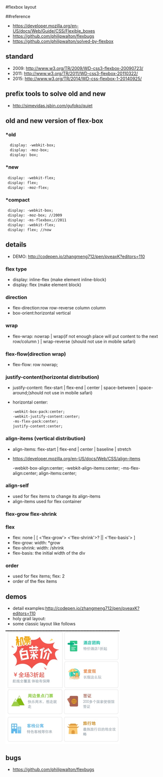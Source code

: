 #flexbox layout

##reference
 
 - https://developer.mozilla.org/en-US/docs/Web/Guide/CSS/Flexible_boxes
 - https://github.com/philipwalton/flexbugs
 - https://github.com/philipwalton/solved-by-flexbox


## standard
 
  - 2009: http://www.w3.org/TR/2009/WD-css3-flexbox-20090723/
  - 2011: http://www.w3.org/TR/2011/WD-css3-flexbox-20110322/
  - 2015: http://www.w3.org/TR/2014/WD-css-flexbox-1-20140925/

## prefix tools to solve old and new
 - http://simevidas.jsbin.com/gufoko/quiet

## old and new version of flex-box

### *old
 
      display: -webkit-box;
      display: -moz-box;
      display: box;


### *new
     display: -webkit-flex;
     display: flex;
     display: -moz-flex;


### *compact
     display: -webkit-box;
     display: -moz-box; //2009
     display: -ms-flexbox;//2011
     display: -webkit-flex;
     display: flex; //now

## details

   - DEMO: http://codepen.io/zhangmeng712/pen/pveaxK?editors=110

### flex type
     
   - display: inline-flex (make element inline-block)
   - display: flex (make element block)

### direction

   - flex-direction:row row-reverse column column
   - box-orient:horizontal vertical

### wrap
     
   - flex-wrap: nowrap | wrap(if not enough place will put content to the next row/column ) | wrap-reverse (should not use in mobile safari)

### flex-flow(direction wrap)
   - flex-flow: row nowrap;

### justify-content(horizontal distribution)
   - justify-content: flex-start | flex-end | center | space-between | space-around;(should not use in mobile safari)
   - horizontal center:
   
         -webkit-box-pack:center;
         -webkit-justify-content:center;
         -ms-flex-pack:center;
         justify-content:center;

### align-items (vertical distribution)
   -  align-items: flex-start | flex-end | center | baseline | stretch
   -  https://developer.mozilla.org/en-US/docs/Web/CSS/align-items

        -webkit-box-align:center;
        -webkit-align-items:center;
        -ms-flex-align:center;
        align-items:center;

###  align-self
   - used for flex items to change its align-items
   - align-items used for flex container

### flex-grow flex-shrink

### flex
  - flex: none | [ <'flex-grow'> <'flex-shrink'>? || <'flex-basis'> ]
  - flex-grow: width: *grow
  - flex-shrink: width: /shrink
  - flex-basis: the initial width of the div

### order
   - used for flex items; flex: 2
   - order of the flex items


## demos
   - detail examples:http://codepen.io/zhangmeng712/pen/pveaxK?editors=110
   - holy grail layout:
   - some classic layout like follows
   
![](../image/flex-box-app.jpg)


## bugs

   - https://github.com/philipwalton/flexbugs






